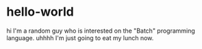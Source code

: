 # hello-world
hi
I'm a random guy who is interested on the "Batch" programming language.
uhhhh I'm just going to eat my lunch now.
